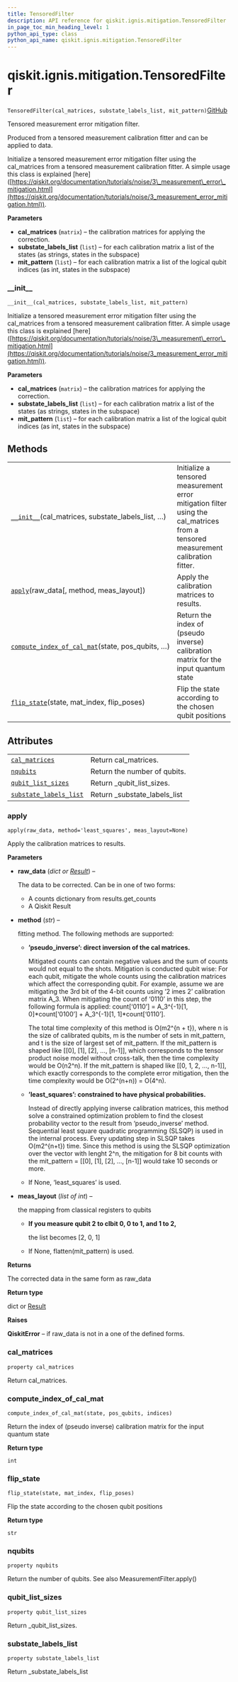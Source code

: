 ```yaml
---
title: TensoredFilter
description: API reference for qiskit.ignis.mitigation.TensoredFilter
in_page_toc_min_heading_level: 1
python_api_type: class
python_api_name: qiskit.ignis.mitigation.TensoredFilter
---
```


# qiskit.ignis.mitigation.TensoredFilter

<span id="qiskit.ignis.mitigation.TensoredFilter" />

`TensoredFilter(cal_matrices, substate_labels_list, mit_pattern)`[GitHub](https://github.com/qiskit-community/qiskit-ignis/tree/stable/0.6/qiskit/ignis/mitigation/measurement/filters.py "view source code")

Tensored measurement error mitigation filter.

Produced from a tensored measurement calibration fitter and can be applied to data.

Initialize a tensored measurement error mitigation filter using the cal\_matrices from a tensored measurement calibration fitter. A simple usage this class is explained \[here] ([https://qiskit.org/documentation/tutorials/noise/3\_measurement\_error\_mitigation.html](https://qiskit.org/documentation/tutorials/noise/3_measurement_error_mitigation.html)).

**Parameters**

*   **cal\_matrices** (`matrix`) – the calibration matrices for applying the correction.
*   **substate\_labels\_list** (`list`) – for each calibration matrix a list of the states (as strings, states in the subspace)
*   **mit\_pattern** (`list`) – for each calibration matrix a list of the logical qubit indices (as int, states in the subspace)

### \_\_init\_\_

<span id="qiskit.ignis.mitigation.TensoredFilter.__init__" />

`__init__(cal_matrices, substate_labels_list, mit_pattern)`

Initialize a tensored measurement error mitigation filter using the cal\_matrices from a tensored measurement calibration fitter. A simple usage this class is explained \[here] ([https://qiskit.org/documentation/tutorials/noise/3\_measurement\_error\_mitigation.html](https://qiskit.org/documentation/tutorials/noise/3_measurement_error_mitigation.html)).

**Parameters**

*   **cal\_matrices** (`matrix`) – the calibration matrices for applying the correction.
*   **substate\_labels\_list** (`list`) – for each calibration matrix a list of the states (as strings, states in the subspace)
*   **mit\_pattern** (`list`) – for each calibration matrix a list of the logical qubit indices (as int, states in the subspace)

## Methods

|                                                                                                                                                                                         |                                                                                                                                   |
| --------------------------------------------------------------------------------------------------------------------------------------------------------------------------------------- | --------------------------------------------------------------------------------------------------------------------------------- |
| [`__init__`](#qiskit.ignis.mitigation.TensoredFilter.__init__ "qiskit.ignis.mitigation.TensoredFilter.__init__")(cal\_matrices, substate\_labels\_list, …)                              | Initialize a tensored measurement error mitigation filter using the cal\_matrices from a tensored measurement calibration fitter. |
| [`apply`](#qiskit.ignis.mitigation.TensoredFilter.apply "qiskit.ignis.mitigation.TensoredFilter.apply")(raw\_data\[, method, meas\_layout])                                             | Apply the calibration matrices to results.                                                                                        |
| [`compute_index_of_cal_mat`](#qiskit.ignis.mitigation.TensoredFilter.compute_index_of_cal_mat "qiskit.ignis.mitigation.TensoredFilter.compute_index_of_cal_mat")(state, pos\_qubits, …) | Return the index of (pseudo inverse) calibration matrix for the input quantum state                                               |
| [`flip_state`](#qiskit.ignis.mitigation.TensoredFilter.flip_state "qiskit.ignis.mitigation.TensoredFilter.flip_state")(state, mat\_index, flip\_poses)                                  | Flip the state according to the chosen qubit positions                                                                            |

## Attributes

|                                                                                                                                                      |                                 |
| ---------------------------------------------------------------------------------------------------------------------------------------------------- | ------------------------------- |
| [`cal_matrices`](#qiskit.ignis.mitigation.TensoredFilter.cal_matrices "qiskit.ignis.mitigation.TensoredFilter.cal_matrices")                         | Return cal\_matrices.           |
| [`nqubits`](#qiskit.ignis.mitigation.TensoredFilter.nqubits "qiskit.ignis.mitigation.TensoredFilter.nqubits")                                        | Return the number of qubits.    |
| [`qubit_list_sizes`](#qiskit.ignis.mitigation.TensoredFilter.qubit_list_sizes "qiskit.ignis.mitigation.TensoredFilter.qubit_list_sizes")             | Return \_qubit\_list\_sizes.    |
| [`substate_labels_list`](#qiskit.ignis.mitigation.TensoredFilter.substate_labels_list "qiskit.ignis.mitigation.TensoredFilter.substate_labels_list") | Return \_substate\_labels\_list |

### apply

<span id="qiskit.ignis.mitigation.TensoredFilter.apply" />

`apply(raw_data, method='least_squares', meas_layout=None)`

Apply the calibration matrices to results.

**Parameters**

*   **raw\_data** (*dict or* [*Result*](qiskit.result.Result "qiskit.result.Result")) –

    The data to be corrected. Can be in one of two forms:

    *   A counts dictionary from results.get\_counts
    *   A Qiskit Result

*   **method** (*str*) –

    fitting method. The following methods are supported:

    *   **’pseudo\_inverse’: direct inversion of the cal matrices.**

        Mitigated counts can contain negative values and the sum of counts would not equal to the shots. Mitigation is conducted qubit wise: For each qubit, mitigate the whole counts using the calibration matrices which affect the corresponding qubit. For example, assume we are mitigating the 3rd bit of the 4-bit counts using ‘2 imes 2’ calibration matrix A\_3. When mitigating the count of ‘0110’ in this step, the following formula is applied: count\[‘0110’] = A\_3^\{-1}\[1, 0]\*count\[‘0100’] + A\_3^\{-1}\[1, 1]\*count\[‘0110’].

        The total time complexity of this method is O(m2^\{n + t}), where n is the size of calibrated qubits, m is the number of sets in mit\_pattern, and t is the size of largest set of mit\_pattern. If the mit\_pattern is shaped like \[\[0], \[1], \[2], …, \[n-1]], which corresponds to the tensor product noise model without cross-talk, then the time complexity would be O(n2^n). If the mit\_pattern is shaped like \[\[0, 1, 2, …, n-1]], which exactly corresponds to the complete error mitigation, then the time complexity would be O(2^(n+n)) = O(4^n).

    *   **’least\_squares’: constrained to have physical probabilities.**

        Instead of directly applying inverse calibration matrices, this method solve a constrained optimization problem to find the closest probability vector to the result from ‘pseudo\_inverse’ method. Sequential least square quadratic programming (SLSQP) is used in the internal process. Every updating step in SLSQP takes O(m2^\{n+t}) time. Since this method is using the SLSQP optimization over the vector with lenght 2^n, the mitigation for 8 bit counts with the mit\_pattern = \[\[0], \[1], \[2], …, \[n-1]] would take 10 seconds or more.

    *   If None, ‘least\_squares’ is used.

*   **meas\_layout** (*list of int*) –

    the mapping from classical registers to qubits

    *   **If you measure qubit 2 to clbit 0, 0 to 1, and 1 to 2,**

        the list becomes \[2, 0, 1]

    *   If None, flatten(mit\_pattern) is used.

**Returns**

The corrected data in the same form as raw\_data

**Return type**

dict or [Result](qiskit.result.Result "qiskit.result.Result")

**Raises**

**QiskitError** – if raw\_data is not in a one of the defined forms.

### cal\_matrices

<span id="qiskit.ignis.mitigation.TensoredFilter.cal_matrices" />

`property cal_matrices`

Return cal\_matrices.

### compute\_index\_of\_cal\_mat

<span id="qiskit.ignis.mitigation.TensoredFilter.compute_index_of_cal_mat" />

`compute_index_of_cal_mat(state, pos_qubits, indices)`

Return the index of (pseudo inverse) calibration matrix for the input quantum state

**Return type**

`int`

### flip\_state

<span id="qiskit.ignis.mitigation.TensoredFilter.flip_state" />

`flip_state(state, mat_index, flip_poses)`

Flip the state according to the chosen qubit positions

**Return type**

`str`

### nqubits

<span id="qiskit.ignis.mitigation.TensoredFilter.nqubits" />

`property nqubits`

Return the number of qubits. See also MeasurementFilter.apply()

### qubit\_list\_sizes

<span id="qiskit.ignis.mitigation.TensoredFilter.qubit_list_sizes" />

`property qubit_list_sizes`

Return \_qubit\_list\_sizes.

### substate\_labels\_list

<span id="qiskit.ignis.mitigation.TensoredFilter.substate_labels_list" />

`property substate_labels_list`

Return \_substate\_labels\_list

